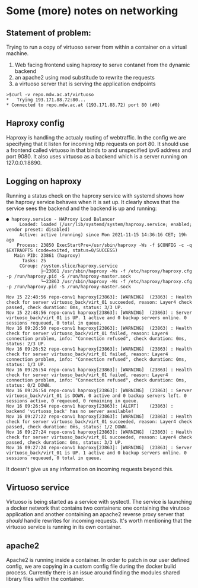 # Some (more) notes on networking 

## Statement of problem: 

Trying to run a copy of virtuoso server from within a container on a virtual
machine.

1. Web facing frontend using haproxy to serve contanet from the dynamic backend
2. an apache2 using mod substitude to rewrite the requests
3. a virtuoso server that is serving the application endpoints

```
>$curl -v repo.mdw.ac.at/virtuoso
*   Trying 193.171.88.72:80...
* Connected to repo.mdw.ac.at (193.171.88.72) port 80 (#0)
```


## Haproxy config 

Haproxy is handling the actualy routing of webtraffic. In the config we are
specifying that it listen for incoming http requests on port 80. It should use
a frontend called virtuoso in that binds to and unspecified ipv6 address and
port 9080. It also uses virtuoso as a backend which is a server running on
127.0.0.1:8890. 

## Logging on haproxy

Running a status check on the haproxy service with systemd shows how the
haproxy service behaves when it is set up. It clearly shows that the service
sees the backend and the backend is up and running: 

```
● haproxy.service - HAProxy Load Balancer
     Loaded: loaded (/usr/lib/systemd/system/haproxy.service; enabled; vendor preset: disabled)
     Active: active (running) since Mon 2021-11-15 14:36:16 CET; 19h ago
    Process: 23850 ExecStartPre=/usr/sbin/haproxy -Ws -f $CONFIG -c -q $EXTRAOPTS (code=exited, status=0/SUCCESS)
   Main PID: 23861 (haproxy)
      Tasks: 25
     CGroup: /system.slice/haproxy.service
             ├─23861 /usr/sbin/haproxy -Ws -f /etc/haproxy/haproxy.cfg -p /run/haproxy.pid -S /run/haproxy-master.sock
             └─23863 /usr/sbin/haproxy -Ws -f /etc/haproxy/haproxy.cfg -p /run/haproxy.pid -S /run/haproxy-master.sock

Nov 15 22:48:56 repo-conv1 haproxy[23863]: [WARNING]  (23863) : Health check for server virtuoso_back/virt_01 succeeded, reason: Layer4 check passed, check duration: 0ms, status: 3/3 UP.
Nov 15 22:48:56 repo-conv1 haproxy[23863]: [WARNING]  (23863) : Server virtuoso_back/virt_01 is UP. 1 active and 0 backup servers online. 0 sessions requeued, 0 total in queue.
Nov 16 09:26:50 repo-conv1 haproxy[23863]: [WARNING]  (23863) : Health check for server virtuoso_back/virt_01 failed, reason: Layer4 connection problem, info: "Connection refused", check duration: 0ms, status: 2/3 UP.
Nov 16 09:26:52 repo-conv1 haproxy[23863]: [WARNING]  (23863) : Health check for server virtuoso_back/virt_01 failed, reason: Layer4 connection problem, info: "Connection refused", check duration: 0ms, status: 1/3 UP.
Nov 16 09:26:54 repo-conv1 haproxy[23863]: [WARNING]  (23863) : Health check for server virtuoso_back/virt_01 failed, reason: Layer4 connection problem, info: "Connection refused", check duration: 0ms, status: 0/2 DOWN.
Nov 16 09:26:54 repo-conv1 haproxy[23863]: [WARNING]  (23863) : Server virtuoso_back/virt_01 is DOWN. 0 active and 0 backup servers left. 0 sessions active, 0 requeued, 0 remaining in queue.
Nov 16 09:26:54 repo-conv1 haproxy[23863]: [ALERT]    (23863) : backend 'virtuoso_back' has no server available!
Nov 16 09:27:22 repo-conv1 haproxy[23863]: [WARNING]  (23863) : Health check for server virtuoso_back/virt_01 succeeded, reason: Layer4 check passed, check duration: 0ms, status: 1/2 DOWN.
Nov 16 09:27:24 repo-conv1 haproxy[23863]: [WARNING]  (23863) : Health check for server virtuoso_back/virt_01 succeeded, reason: Layer4 check passed, check duration: 0ms, status: 3/3 UP.
Nov 16 09:27:24 repo-conv1 haproxy[23863]: [WARNING]  (23863) : Server virtuoso_back/virt_01 is UP. 1 active and 0 backup servers online. 0 sessions requeued, 0 total in queue.
```

It doesn't give us any information on incoming requests beyond this. 


## Virtuoso service 

Virtuoso is being started as a service with systectl. The service is launching
a docker network that contains two containers: one containing the virutoso
application and another containing an apache2 reverse proxy server that
*should* handle rewrites for incoming requests. It's worth mentioning that the
virtuoso service is running in its own container. 


## apache2

Apache2 is running inside a container. In order to patch in our user defined
config, we are copying in a custom config file during the docker build process. 
Currently there is an issue around finding the modules shared library files
within the container. 
